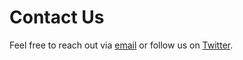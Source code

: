 # Contact Us

Feel free to reach out via [email](mailto:your-email@example.com) or follow us on [Twitter](https://twitter.com/your_twitter_handle).
